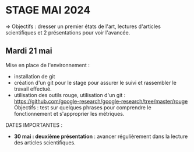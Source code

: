 # STAGE MAI 2024 
=> Objectifs : dresser un premier états de l'art, lectures d'articles scientifiques et 2 présentations pour voir l'avancée. 

## Mardi 21 mai 
Mise en place de l'environnement : 
- installation de git 
- création d'un git pour le stage pour assurer le suivi et rassembler le travail effectué.
- utilisation des outils rouge, utilisation d'un git : https://github.com/google-research/google-research/tree/master/rouge
Objectifs : test sur quelques phrases pour comprendre le fonctionnement et s'approprier les métriques. 

DATES IMPORTANTES : 
- **30 mai : deuxième présentation** : avancer régulièrement dans la lecture des articles scientifiques. 
